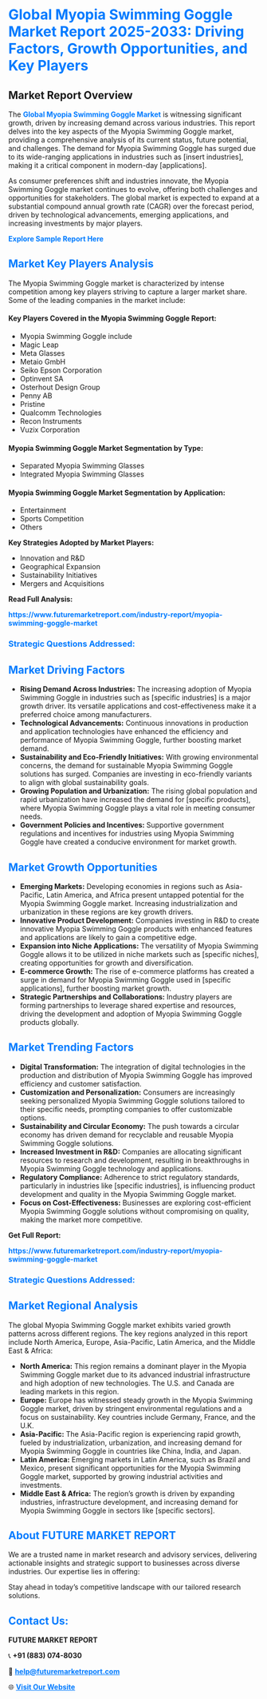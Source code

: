 <h1 style="color: #007BFF;">Global Myopia Swimming Goggle Market Report 2025-2033: Driving Factors, Growth Opportunities, and Key Players</h1>

<section id="overview">
<h2>Market Report Overview</h2>
<p>The <a href="https://www.futuremarketreport.com/industry-report/myopia-swimming-goggle-market" style="color: #007BFF; text-decoration: none;"><strong>Global Myopia Swimming Goggle Market</strong></a> is witnessing significant growth, driven by increasing demand across various industries. This report delves into the key aspects of the Myopia Swimming Goggle market, providing a comprehensive analysis of its current status, future potential, and challenges. The demand for Myopia Swimming Goggle has surged due to its wide-ranging applications in industries such as [insert industries], making it a critical component in modern-day [applications].</p>
<p>As consumer preferences shift and industries innovate, the Myopia Swimming Goggle market continues to evolve, offering both challenges and opportunities for stakeholders. The global market is expected to expand at a substantial compound annual growth rate (CAGR) over the forecast period, driven by technological advancements, emerging applications, and increasing investments by major players.</p>
</section>

<section id="overview">
<p><a href="https://www.futuremarketreport.com/request-sample/reportId=98507" style="color: #007BFF; text-decoration: none;"><strong>Explore Sample Report Here</strong></a></p>
</section>

<section id="key-players">
<h2 style="color: #007BFF;">Market Key Players Analysis</h2>
<p>The Myopia Swimming Goggle market is characterized by intense competition among key players striving to capture a larger market share. Some of the leading companies in the market include:</p>
<h4>Key Players Covered in the Myopia Swimming Goggle Report:</h4>
<ul><li>Myopia Swimming Goggle include</li><li>Magic Leap</li><li>Meta Glasses</li><li>Metaio GmbH</li><li>Seiko Epson Corporation</li><li>Optinvent SA</li><li>Osterhout Design Group</li><li>Penny AB</li><li>Pristine</li><li>Qualcomm Technologies</li><li>Recon Instruments</li><li>Vuzix Corporation</li></ul>
<h4>Myopia Swimming Goggle Market Segmentation by Type:</h4>
<ul><li>Separated Myopia Swimming Glasses</li><li>Integrated Myopia Swimming Glasses</li></ul>

<h4>Myopia Swimming Goggle Market Segmentation by Application:</h4>
<ul><li>Entertainment</li><li>Sports Competition</li><li>Others</li></ul>
<p><strong>Key Strategies Adopted by Market Players:</strong></p>
<ul>
<li>Innovation and R&D</li>
<li>Geographical Expansion</li>
<li>Sustainability Initiatives</li>
<li>Mergers and Acquisitions</li>
</ul>
</section>

<section>
<p><strong>Read Full Analysis: </strong></p><a href="https://www.futuremarketreport.com/industry-report/myopia-swimming-goggle-market" style="color: #007BFF; text-decoration: none;"><strong>https://www.futuremarketreport.com/industry-report/myopia-swimming-goggle-market</strong></a>
<h3 style="color: #007BFF;">Strategic Questions Addressed:</h3>
</section>

<section id="driving-factors">
<h2 style="color: #007BFF;">Market Driving Factors</h2>
<ul>
<li><strong>Rising Demand Across Industries:</strong> The increasing adoption of Myopia Swimming Goggle in industries such as [specific industries] is a major growth driver. Its versatile applications and cost-effectiveness make it a preferred choice among manufacturers.</li>
<li><strong>Technological Advancements:</strong> Continuous innovations in production and application technologies have enhanced the efficiency and performance of Myopia Swimming Goggle, further boosting market demand.</li>
<li><strong>Sustainability and Eco-Friendly Initiatives:</strong> With growing environmental concerns, the demand for sustainable Myopia Swimming Goggle solutions has surged. Companies are investing in eco-friendly variants to align with global sustainability goals.</li>
<li><strong>Growing Population and Urbanization:</strong> The rising global population and rapid urbanization have increased the demand for [specific products], where Myopia Swimming Goggle plays a vital role in meeting consumer needs.</li>
<li><strong>Government Policies and Incentives:</strong> Supportive government regulations and incentives for industries using Myopia Swimming Goggle have created a conducive environment for market growth.</li>
</ul>
</section>

<section id="growth-opportunities">
<h2 style="color: #007BFF;">Market Growth Opportunities</h2>
<ul>
<li><strong>Emerging Markets:</strong> Developing economies in regions such as Asia-Pacific, Latin America, and Africa present untapped potential for the Myopia Swimming Goggle market. Increasing industrialization and urbanization in these regions are key growth drivers.</li>
<li><strong>Innovative Product Development:</strong> Companies investing in R&D to create innovative Myopia Swimming Goggle products with enhanced features and applications are likely to gain a competitive edge.</li>
<li><strong>Expansion into Niche Applications:</strong> The versatility of Myopia Swimming Goggle allows it to be utilized in niche markets such as [specific niches], creating opportunities for growth and diversification.</li>
<li><strong>E-commerce Growth:</strong> The rise of e-commerce platforms has created a surge in demand for Myopia Swimming Goggle used in [specific applications], further boosting market growth.</li>
<li><strong>Strategic Partnerships and Collaborations:</strong> Industry players are forming partnerships to leverage shared expertise and resources, driving the development and adoption of Myopia Swimming Goggle products globally.</li>
</ul>
</section>

<section id="trending-factors">
<h2 style="color: #007BFF;">Market Trending Factors</h2>
<ul>
<li><strong>Digital Transformation:</strong> The integration of digital technologies in the production and distribution of Myopia Swimming Goggle has improved efficiency and customer satisfaction.</li>
<li><strong>Customization and Personalization:</strong> Consumers are increasingly seeking personalized Myopia Swimming Goggle solutions tailored to their specific needs, prompting companies to offer customizable options.</li>
<li><strong>Sustainability and Circular Economy:</strong> The push towards a circular economy has driven demand for recyclable and reusable Myopia Swimming Goggle solutions.</li>
<li><strong>Increased Investment in R&D:</strong> Companies are allocating significant resources to research and development, resulting in breakthroughs in Myopia Swimming Goggle technology and applications.</li>
<li><strong>Regulatory Compliance:</strong> Adherence to strict regulatory standards, particularly in industries like [specific industries], is influencing product development and quality in the Myopia Swimming Goggle market.</li>
<li><strong>Focus on Cost-Effectiveness:</strong> Businesses are exploring cost-efficient Myopia Swimming Goggle solutions without compromising on quality, making the market more competitive.</li>
</ul>
</section>

<section>
<p><strong>Get Full Report: </strong></p><a href="https://www.futuremarketreport.com/industry-report/myopia-swimming-goggle-market" style="color: #007BFF; text-decoration: none;"><strong>https://www.futuremarketreport.com/industry-report/myopia-swimming-goggle-market</strong></a>
<h3 style="color: #007BFF;">Strategic Questions Addressed:</h3>
</section>


<section id="regional-analysis">
<h2 style="color: #007BFF;">Market Regional Analysis</h2>
<p>The global Myopia Swimming Goggle market exhibits varied growth patterns across different regions. The key regions analyzed in this report include North America, Europe, Asia-Pacific, Latin America, and the Middle East & Africa:</p>
<ul>
<li><strong>North America:</strong> This region remains a dominant player in the Myopia Swimming Goggle market due to its advanced industrial infrastructure and high adoption of new technologies. The U.S. and Canada are leading markets in this region.</li>
<li><strong>Europe:</strong> Europe has witnessed steady growth in the Myopia Swimming Goggle market, driven by stringent environmental regulations and a focus on sustainability. Key countries include Germany, France, and the U.K.</li>
<li><strong>Asia-Pacific:</strong> The Asia-Pacific region is experiencing rapid growth, fueled by industrialization, urbanization, and increasing demand for Myopia Swimming Goggle in countries like China, India, and Japan.</li>
<li><strong>Latin America:</strong> Emerging markets in Latin America, such as Brazil and Mexico, present significant opportunities for the Myopia Swimming Goggle market, supported by growing industrial activities and investments.</li>
<li><strong>Middle East & Africa:</strong> The region’s growth is driven by expanding industries, infrastructure development, and increasing demand for Myopia Swimming Goggle in sectors like [specific sectors].</li>
</ul>
</section>

<footer>
<h2 style="color: #007BFF;">About FUTURE MARKET REPORT</h2>
<p>We are a trusted name in market research and advisory services, delivering actionable insights and strategic support to businesses across diverse industries. Our expertise lies in offering:</p>

<p>Stay ahead in today’s competitive landscape with our tailored research solutions.</p>

<h2 style="color: #007BFF;">Contact Us:</h2>
<p><strong>FUTURE MARKET REPORT</strong></p>
<p>📞 <strong>+91 (883) 074-8030</strong></p>
<p>📧 <strong><a href="mailto:help@futuremarketreport.com" style="color: #007BFF;">help@futuremarketreport.com</a></strong></p>
<p>🌐 <strong><a href="https://www.futuremarketreport.com/" style="color: #007BFF;">Visit Our Website</a></strong></p>
</footer>